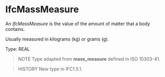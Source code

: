 # IfcMassMeasure

An _IfcMassMeasure_ is the value of the amount of matter that a body contains.

Usually measured in kilograms (kg) or grams (g).

Type: REAL

> NOTE  Type adapted from **mass_measure** defined in ISO 10303-41.

> HISTORY  New type in IFC1.5.1.
